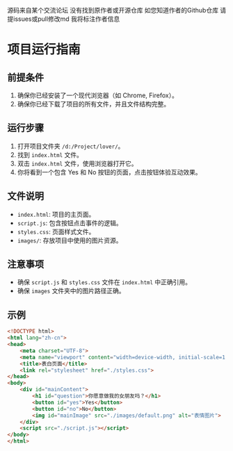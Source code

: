 源码来自某个交流论坛 没有找到原作者或开源仓库
如您知道作者的Github仓库 请提issues或pull修改md 我将标注作者信息

# 项目运行指南

## 前提条件
1. 确保你已经安装了一个现代浏览器（如 Chrome, Firefox）。
2. 确保你已经下载了项目的所有文件，并且文件结构完整。

## 运行步骤
1. 打开项目文件夹 `/d:/Project/lover/`。
2. 找到 `index.html` 文件。
3. 双击 `index.html` 文件，使用浏览器打开它。
4. 你将看到一个包含 Yes 和 No 按钮的页面，点击按钮体验互动效果。

## 文件说明
- `index.html`: 项目的主页面。
- `script.js`: 包含按钮点击事件的逻辑。
- `styles.css`: 页面样式文件。
- `images/`: 存放项目中使用的图片资源。

## 注意事项
- 确保 `script.js` 和 `styles.css` 文件在 `index.html` 中正确引用。
- 确保 `images` 文件夹中的图片路径正确。

## 示例
```html
<!DOCTYPE html>
<html lang="zh-cn">
<head>
    <meta charset="UTF-8">
    <meta name="viewport" content="width=device-width, initial-scale=1.0">
    <title>表白页面</title>
    <link rel="stylesheet" href="./styles.css">
</head>
<body>
    <div id="mainContent">
        <h1 id="question">你愿意做我的女朋友吗？</h1>
        <button id="yes">Yes</button>
        <button id="no">No</button>
        <img id="mainImage" src="./images/default.png" alt="表情图片">
    </div>
    <script src="./script.js"></script>
</body>
</html>
```
